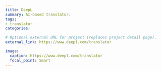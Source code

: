 ```yaml
---
title: DeepL
summary: AI-based translator.
tags:
- translator
categories: 

# Optional external URL for project (replaces project detail page).
external_link: https://www.deepl.com/translator

image:
  caption: https://www.deepl.com/translator
  focal_point: Smart
---
```

